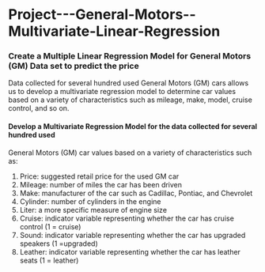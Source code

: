 # Project---General-Motors--Multivariate-Linear-Regression
### Create a Multiple Linear Regression Model for General Motors (GM) Data set to predict the price
Data collected for several hundred used General Motors (GM) cars allows us to develop a multivariate regression model to determine car values based on a variety of characteristics such as mileage, make, model, cruise control, and so on.

#### Develop a Multivariate Regression Model for the data collected for several hundred used
General Motors (GM) car values based on a variety of characteristics such as:
1. Price: suggested retail price for the used GM car
2. Mileage: number of miles the car has been driven
3. Make: manufacturer of the car such as Cadillac, Pontiac, and Chevrolet
4. Cylinder: number of cylinders in the engine
5. Liter: a more specific measure of engine size
6. Cruise: indicator variable representing whether the car has cruise control (1 = cruise)
7. Sound: indicator variable representing whether the car has upgraded speakers (1 =upgraded)
8. Leather: indicator variable representing whether the car has leather seats (1 = leather)
